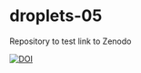 # droplets-05
Repository to test link to Zenodo

[![DOI](https://zenodo.org/badge/DOI/10.5281/zenodo.4899214.svg)](https://doi.org/10.5281/zenodo.4899214)


 
